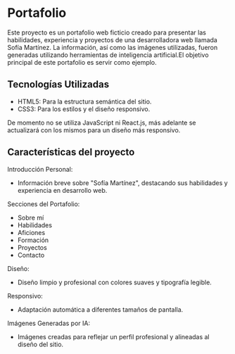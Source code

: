 <h1>Portafolio</h1>
Este proyecto es un portafolio web ficticio creado para presentar las habilidades, experiencia y proyectos de una desarrolladora web llamada Sofía Martínez.
La información, así como las imágenes utilizadas, fueron generadas utilizando herramientas de inteligencia artificial.El objetivo principal de este portafolio
es servir como ejemplo.

<h2>Tecnologías Utilizadas</h2>

- HTML5: Para la estructura semántica del sitio.
- CSS3: Para los estilos y el diseño responsivo.

De momento no se utiliza JavaScript ni React.js, más adelante se actualizará con los mismos para un diseño más responsivo.

<h2>Características del proyecto</h2>

Introducción Personal:
- Información breve sobre "Sofía Martínez", destacando sus habilidades y experiencia en desarrollo web.

Secciones del Portafolio:
- Sobre mí
- Habilidades
- Aficiones
- Formación
- Proyectos
- Contacto

Diseño:
- Diseño limpio y profesional con colores suaves y tipografía legible.

Responsivo:
- Adaptación automática a diferentes tamaños de pantalla.

Imágenes Generadas por IA:
- Imágenes creadas para reflejar un perfil profesional y alineadas al diseño del sitio.
